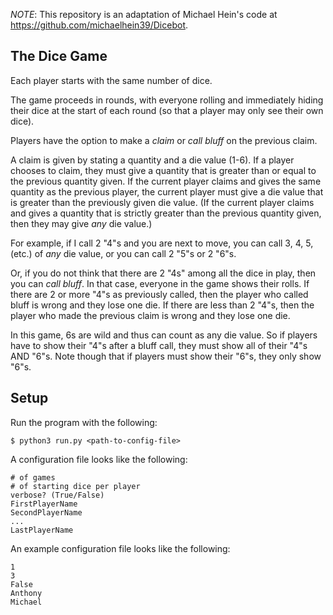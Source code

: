 _NOTE_: This repository is an adaptation of Michael Hein's code at https://github.com/michaelhein39/Dicebot.

## The Dice Game

Each player starts with the same number of dice.

The game proceeds in rounds, with everyone rolling and immediately hiding their dice at the start of each round (so that a player may only see their own dice).

Players have the option to make a *claim* or *call bluff* on the previous claim.

A claim is given by stating a quantity and a die value (1-6). If a player chooses to claim, they must give a quantity that is greater than or equal to the previous quantity given. If the current player claims and gives the same quantity as the previous player, the current player must give a die value that is greater than the previously given die value. (If the current player claims and gives a quantity that is strictly greater than the previous quantity given, then they may give *any* die value.)

For example, if I call 2 "4"s and you are next to move, you can call 3, 4, 5, (etc.) of *any* die value, or you can call 2 "5"s or  2 "6"s.

Or, if you do not think that there are 2 "4s" among all the dice in play, then you can *call bluff*. In that case, everyone in the game shows their rolls. If there are 2 or more "4"s as previously called, then the player who called bluff is wrong and they lose one die. If there are less than 2 "4"s, then the player who made the previous claim is wrong and they lose one die.

In this game, 6s are wild and thus can count as any die value. So if players have to show their "4"s after a bluff call, they must show all of their "4"s AND "6"s. Note though that if players must show their "6"s, they only show "6"s.

## Setup

Run the program with the following:
```
$ python3 run.py <path-to-config-file>
```
A configuration file looks like the following:
```
# of games
# of starting dice per player
verbose? (True/False)
FirstPlayerName
SecondPlayerName
...
LastPlayerName
```
An example configuration file looks like the following:
```
1
3
False
Anthony
Michael
```
